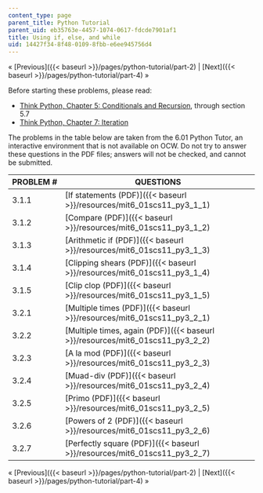 ```yaml
---
content_type: page
parent_title: Python Tutorial
parent_uid: eb35763e-4457-1074-0617-fdcde7901af1
title: Using if, else, and while
uid: 14427f34-8f48-0109-8fbb-e6ee945756d4
---
```


« [Previous]({{< baseurl >}}/pages/python-tutorial/part-2) | [Next]({{< baseurl >}}/pages/python-tutorial/part-4) »

Before starting these problems, please read:

*   [Think Python, Chapter 5: Conditionals and Recursion](http://www.greenteapress.com/thinkpython/html/book006.html), through section 5.7
*   [Think Python, Chapter 7: Iteration](http://www.greenteapress.com/thinkpython/html/book008.html)

The problems in the table below are taken from the 6.01 Python Tutor, an interactive environment that is not available on OCW. Do not try to answer these questions in the PDF files; answers will not be checked, and cannot be submitted.

| PROBLEM # | QUESTIONS |
| --- | --- |
| 3.1.1 | [If statements (PDF)]({{< baseurl >}}/resources/mit6_01scs11_py3_1_1) |
| 3.1.2 | [Compare (PDF)]({{< baseurl >}}/resources/mit6_01scs11_py3_1_2) |
| 3.1.3 | [Arithmetic if (PDF)]({{< baseurl >}}/resources/mit6_01scs11_py3_1_3) |
| 3.1.4 | [Clipping shears (PDF)]({{< baseurl >}}/resources/mit6_01scs11_py3_1_4) |
| 3.1.5 | [Clip clop (PDF)]({{< baseurl >}}/resources/mit6_01scs11_py3_1_5) |
| 3.2.1 | [Multiple times (PDF)]({{< baseurl >}}/resources/mit6_01scs11_py3_2_1) |
| 3.2.2 | [Multiple times, again (PDF)]({{< baseurl >}}/resources/mit6_01scs11_py3_2_2) |
| 3.2.3 | [A la mod (PDF)]({{< baseurl >}}/resources/mit6_01scs11_py3_2_3) |
| 3.2.4 | [Muad-div (PDF)]({{< baseurl >}}/resources/mit6_01scs11_py3_2_4) |
| 3.2.5 | [Primo (PDF)]({{< baseurl >}}/resources/mit6_01scs11_py3_2_5) |
| 3.2.6 | [Powers of 2 (PDF)]({{< baseurl >}}/resources/mit6_01scs11_py3_2_6) |
| 3.2.7 | [Perfectly square (PDF)]({{< baseurl >}}/resources/mit6_01scs11_py3_2_7) 

« [Previous]({{< baseurl >}}/pages/python-tutorial/part-2) | [Next]({{< baseurl >}}/pages/python-tutorial/part-4) »